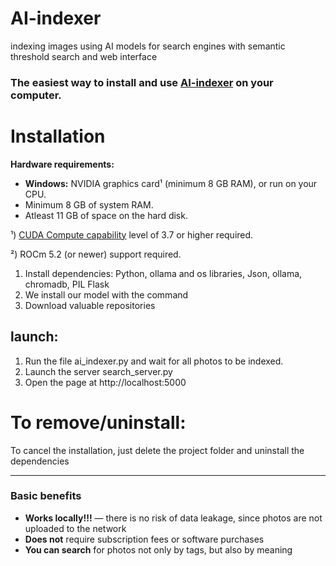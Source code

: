 # AI-indexer
indexing images using AI models for search engines with semantic threshold search and web interface

### The easiest way to install and use [AI-indexer](https://github.com/iximy/AI-indexer) on your computer.

# Installation

**Hardware requirements:**
- **Windows:** NVIDIA graphics card¹ (minimum 8 GB RAM), or run on your CPU.
- Minimum 8 GB of system RAM.
- Atleast 11 GB of space on the hard disk.

¹) [CUDA Compute capability](https://en.wikipedia.org/wiki/CUDA#GPUs_supported) level of 3.7 or higher required.

²) ROCm 5.2 (or newer) support required.


1. Install dependencies: Python, ollama and os libraries, Json, ollama, chromadb, PIL Flask
2. We install our model with the command
3. Download valuable repositories
   

## launch:
1. Run the file ai_indexer.py and wait for all photos to be indexed. 
2. Launch the server search_server.py
3. Open the page at http://localhost:5000

# To remove/uninstall:
To cancel the installation, just delete the project folder and uninstall the dependencies

----



### Basic benefits
- **Works locally!!!** — there is no risk of data leakage, since photos are not uploaded to the network
- **Does not** require subscription fees or software purchases
- **You can search** for photos not only by tags, but also by meaning
